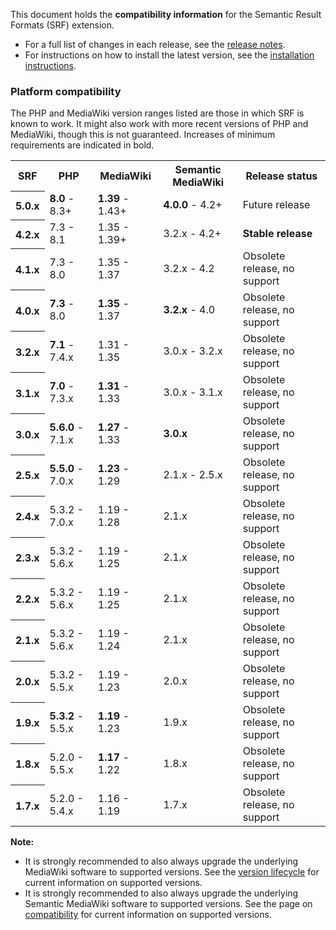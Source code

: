 This document holds the **compatibility information** for the Semantic Result Formats (SRF) extension.

- For a full list of changes in each release, see the [release notes](https://github.com/SemanticMediaWiki/SemanticResultFormats/blob/master/RELEASE-NOTES.md).
- For instructions on how to install the latest version, see the [installation instructions](https://github.com/SemanticMediaWiki/SemanticResultFormats/blob/master/docs/INSTALL.md).

### Platform compatibility

The PHP and MediaWiki version ranges listed are those in which SRF is known to work. It might also
work with more recent versions of PHP and MediaWiki, though this is not guaranteed. Increases of
minimum requirements are indicated in bold.

<table class="compatibility">
	<tr>
		<th>SRF</th>
		<th>PHP</th>
		<th>MediaWiki</th>
		<th>Semantic MediaWiki</th>
		<th>Release status</th>
	</tr>
	<tr>
		<th>5.0.x</th>
		<td><strong>8.0</strong> - 8.3+</td>
		<td><strong>1.39</strong> - 1.43+</td>
		<td><strong>4.0.0</strong> - 4.2+</td>
		<td>Future release</td>
	<tr>
	<tr>
		<th>4.2.x</th>
		<td>7.3 - 8.1</td>
		<td>1.35 - 1.39+</td>
		<td>3.2.x - 4.2+</td>
		<td><strong>Stable release</strong></td>
	<tr>
	<tr>
		<th>4.1.x</th>
		<td>7.3 - 8.0</td>
		<td>1.35 - 1.37</td>
		<td>3.2.x - 4.2</td>
		<td>Obsolete release, no support</td>
	<tr>
	<tr>
		<th>4.0.x</th>
		<td><strong>7.3</strong> - 8.0</td>
		<td><strong>1.35</strong> - 1.37</td>
		<td><strong>3.2.x</strong> - 4.0</td>
		<td>Obsolete release, no support</td>
	<tr>
	<tr>
		<th>3.2.x</th>
		<td><strong>7.1</strong> - 7.4.x</td>
		<td>1.31 - 1.35</td>
		<td>3.0.x - 3.2.x</td>
		<td>Obsolete release, no support</td>
	<tr>
	<tr>
		<th>3.1.x</th>
		<td><strong>7.0</strong> - 7.3.x</td>
		<td><strong>1.31</strong> - 1.33</td>
		<td>3.0.x - 3.1.x</td>
		<td>Obsolete release, no support</td>
	<tr>
	<tr>
		<th>3.0.x</th>
		<td><strong>5.6.0</strong> - 7.1.x</td>
		<td><strong>1.27</strong> - 1.33</td>
		<td><strong>3.0.x</strong></td>
		<td>Obsolete release, no support</td>
	<tr>
	<tr>
		<th>2.5.x</th>
		<td><strong>5.5.0</strong> - 7.0.x</td>
		<td><strong>1.23</strong> - 1.29</td>
		<td>2.1.x - 2.5.x</td>
		<td>Obsolete release, no support</td>
	<tr>
		<th>2.4.x</th>
		<td>5.3.2 - 7.0.x</td>
		<td>1.19 - 1.28</td>
		<td>2.1.x</td>
		<td>Obsolete release, no support</td>
	</tr>
	<tr>
		<th>2.3.x</th>
		<td>5.3.2 - 5.6.x</td>
		<td>1.19 - 1.25</td>
		<td>2.1.x</td>
		<td>Obsolete release, no support</td>
	</tr>
	<tr>
		<th>2.2.x</th>
		<td>5.3.2 - 5.6.x</td>
		<td>1.19 - 1.25</td>
		<td>2.1.x</td>
		<td>Obsolete release, no support</td>
	</tr>
	<tr>
		<th>2.1.x</th>
		<td>5.3.2 - 5.6.x</td>
		<td>1.19 - 1.24</td>
		<td>2.1.x</td>
		<td>Obsolete release, no support</td>
	</tr>
	<tr>
		<th>2.0.x</th>
		<td>5.3.2 - 5.5.x</td>
		<td>1.19 - 1.23</td>
		<td>2.0.x</td>
		<td>Obsolete release, no support</td>
	</tr>
	<tr>
		<th>1.9.x</th>
		<td><strong>5.3.2</strong> - 5.5.x</td>
		<td><strong>1.19</strong> - 1.23</td>
		<td>1.9.x</td>
		<td>Obsolete release, no support</td>
	</tr>
	<tr>
		<th>1.8.x</th>
		<td>5.2.0 - 5.5.x</td>
		<td><strong>1.17</strong> - 1.22</td>
		<td>1.8.x</td>
		<td>Obsolete release, no support</td>
	</tr>
	<tr>
		<th>1.7.x</th>
		<td>5.2.0 - 5.4.x</td>
		<td>1.16 - 1.19</td>
		<td>1.7.x</td>
		<td>Obsolete release, no support</td>
	</tr>
</table>

**Note:**
* It is strongly recommended to also always upgrade the underlying MediaWiki software to supported versions.
See the [version lifecycle](https://www.mediawiki.org/wiki/Version_lifecycle) for current information on
supported versions.
* It is strongly recommended to also always upgrade the underlying Semantic MediaWiki software to supported
versions. See the page on [compatibility](https://www.semantic-mediawiki.org/wiki/Help:Compatibility) for
current information on supported versions.

